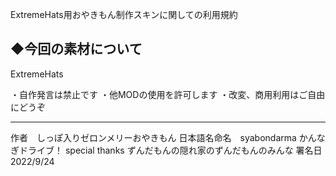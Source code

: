 ExtremeHats用おやきもん制作スキンに関しての利用規約

◆今回の素材について
------------------------------
ExtremeHats

・自作発言は禁止です
・他MODの使用を許可します
・改変、商用利用はご自由にどうぞ

-----------------------------

作者　しっぽ入りゼロンメリーおやきもん
日本語名命名　syabondarma かんなぎドライブ！
special thanks ずんだもんの隠れ家のずんだもんのみんな
署名日　2022/9/24